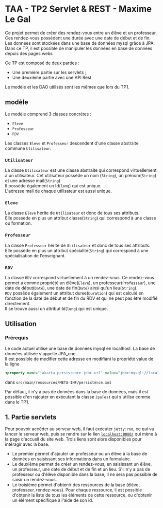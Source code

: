 # TAA - TP2 Servlet & REST - Maxime Le Gal
Ce projet permet de créer des rendez-vous entre un élève et un professeur. Ces rendez-vous possèdent une durée avec une date de début et de fin. Les données sont stockées dans une base de données mysql grâce à JPA. Dans ce TP, il est possible de manipuler les données en base de données depuis des pages webs.

Ce TP est composé de deux parties :
- Une première partie sur les servlets ;
- Une deuxième partie avec une API Rest.

Le modèle et les DAO utilisés sont les mêmes que lors du TP1.

## modèle
Le modèle comprend 3 classes concrètes : 
* `Eleve`
* `Professeur`
* `RDV`

Les classes `Eleve` et `Professeur` descendent d'une classe abstraite commune `Utilisateur`.

### `Utilisateur`
La classe `Utilisateur` est une classe abstraite qui correspond virtuellement à un utilisateur. Cet utilisateur possède un nom (`String`), un prénom(`String`) et une adresse mail(`String`).  
Il possède également un Id(`long`) qui est unique.  
L'adresse mail de chaque utilisateur est aussi unique.

### `Eleve`
La classe `Eleve` hérite de `Utilisateur` et donc de tous ses attributs.  
Elle possède en plus un attribut classe(`String`) qui correspond à une classe ou formation.

### `Professeur`
La classe `Professeur` hérite de `Utilisateur` et donc de tous ses attributs.  
Elle possède en plus un attribut spécialité(`String`) qui correspond à une spécialisation de l'enseignant.

### `RDV`
La classe `RDV` correspond virtuellement à un rendez-vous. Ce rendez-vous permet a comme propriété un élève(`Eleve`), un professeur(`Professeur`), une date de début(`Date`), une date de fin(`Date`) ainsi qu'un lieu(`String`).  
`RDV` possède également un attribut duree(`Duration`) qui est calculé en fonction de la date de début et de fin du RDV et qui ne peut pas être modifié directement.  
Il se trouve aussi un attribut Id(`long`) qui est unique.

## Utilisation
### Prérequis
Le code actuel utilise une base de données mysql en localhost. La base de données utilisée s'appelle JPA_one.  
Il est possible de modifier cette adresse en modifiant la propriété value de la ligne 
```xml
<property name="jakarta.persistence.jdbc.url" value="jdbc:mysql://localhost/JPA_one" />
```
dans `src/main/ressources/META-INF/persistence.xml`

Par défaut, il n'y a pas de données dans la base de données, mais il est possible d'en rajouter en exécutant la classe `JpaTest` qui s'utilise comme dans le TP1.

## 1. Partie servlets
Pour pouvoir accéder au serveur web, il faut exécuter `jetty:run`, ce qui va lancer le serveur web, puis se rendre sur le lien [`localhost:8080/`](http://localhost:8080) qui mène à la page d'accueil du site web. Trois liens sont alors disponibles pour intéragir avec la base.

- Le premier permet d'ajouter un professeur ou un élève à la base de données en saisissant ses informations dans un formulaire.
- Le deuxième permet de créer un rendez-vous, en saisissant un élève, un professeur, une date de début et de fin et un lieu. S'il n'y a pas de professeur ou d'élève disponible dans la base, il ne sera pas possible de saisir un rendez-vous.
- Le troisième permet d'obtenir des ressources de la base (élève,  professeur, rendez-vous). Pour chaque ressource, il est possible d'obtenir la liste de tous les éléments de cette ressource, ou d'obtenir un élément spécifique à l'aide de son id.